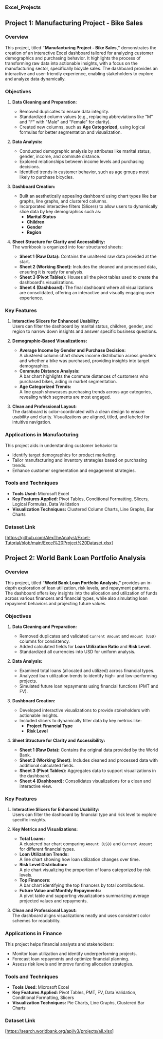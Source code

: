 ### **Excel_Projects**


## **Project 1: Manufacturing Project - Bike Sales**

### **Overview**  
This project, titled **"Manufacturing Project - Bike Sales,"** demonstrates the creation of an interactive Excel dashboard tailored for analyzing customer demographics and purchasing behavior. It highlights the process of transforming raw data into actionable insights, with a focus on the manufacturing sector, specifically bicycle sales. The dashboard provides an interactive and user-friendly experience, enabling stakeholders to explore and analyze data dynamically.


### **Objectives**  
1. **Data Cleaning and Preparation:**  
   - Removed duplicates to ensure data integrity.  
   - Standardized column values (e.g., replacing abbreviations like "M" and "F" with "Male" and "Female" for clarity).  
   - Created new columns, such as **Age Categorized,** using logical formulas for better segmentation and visualization.  

2. **Data Analysis:**  
   - Conducted demographic analysis by attributes like marital status, gender, income, and commute distance.  
   - Explored relationships between income levels and purchasing decisions.  
   - Identified trends in customer behavior, such as age groups most likely to purchase bicycles.  

3. **Dashboard Creation:**  
   - Built an aesthetically appealing dashboard using chart types like bar graphs, line graphs, and clustered columns.  
   - Incorporated interactive filters (Slicers) to allow users to dynamically slice data by key demographics such as:  
      - **Marital Status**  
      - **Children**  
      - **Gender**  
      - **Region**

4. **Sheet Structure for Clarity and Accessibility:**  
   The workbook is organized into four structured sheets:  
   - **Sheet 1 (Raw Data):** Contains the unaltered raw data provided at the start.  
   - **Sheet 2 (Working Sheet):** Includes the cleaned and processed data, ensuring it is ready for analysis.  
   - **Sheet 3 (Pivot Tables):** Houses all the pivot tables used to create the dashboard's visualizations.  
   - **Sheet 4 (Dashboard):** The final dashboard where all visualizations are consolidated, offering an interactive and visually engaging user experience.


### **Key Features**
1. **Interactive Slicers for Enhanced Usability:**  
   Users can filter the dashboard by marital status, children, gender, and region to narrow down insights and answer specific business questions.

2. **Demographic-Based Visualizations:**  
   - **Average Income by Gender and Purchase Decision:**  
     A clustered column chart shows income distribution across genders and whether a bike was purchased, providing insights into target demographics.  
   - **Commute Distance Analysis:**  
     A bar chart highlights the commute distances of customers who purchased bikes, aiding in market segmentation.  
   - **Age Categorized Trends:**  
     A line graph showcases purchasing trends across age categories, revealing which segments are most engaged.

3. **Clean and Professional Layout:**  
   The dashboard is color-coordinated with a clean design to ensure usability and clarity. Visualizations are aligned, titled, and labeled for intuitive navigation.


### **Applications in Manufacturing**  
This project aids in understanding customer behavior to:  
- Identify target demographics for product marketing.  
- Tailor manufacturing and inventory strategies based on purchasing trends.  
- Enhance customer segmentation and engagement strategies.


### **Tools and Techniques**  
- **Tools Used:** Microsoft Excel  
- **Key Features Applied:** Pivot Tables, Conditional Formatting, Slicers, Logical Formulas, Data Validation  
- **Visualization Techniques:** Clustered Column Charts, Line Graphs, Bar Charts  


### **Dataset Link**  
[https://github.com/AlexTheAnalyst/Excel-Tutorial/blob/main/Excel%20Project%20Dataset.xlsx]





## **Project 2: World Bank Loan Portfolio Analysis**

### **Overview**  
This project, titled **"World Bank Loan Portfolio Analysis,"** provides an in-depth exploration of loan utilization, risk levels, and repayment patterns. The dashboard offers key insights into the allocation and utilization of funds across various financers and financial types, while also simulating loan repayment behaviors and projecting future values.


### **Objectives**  
1. **Data Cleaning and Preparation:**  
   - Removed duplicates and validated `Current Amount` and `Amount (USD)` columns for consistency.  
   - Added calculated fields for **Loan Utilization Ratio** and **Risk Level.**  
   - Standardized all currencies into USD for uniform analysis.  

2. **Data Analysis:**  
   - Examined total loans (allocated and utilized) across financial types.  
   - Analyzed loan utilization trends to identify high- and low-performing projects.  
   - Simulated future loan repayments using financial functions (PMT and FV).

3. **Dashboard Creation:**  
   - Developed interactive visualizations to provide stakeholders with actionable insights.  
   - Included slicers to dynamically filter data by key metrics like:
      - **Project Financial Type**  
      - **Risk Level**

4. **Sheet Structure for Clarity and Accessibility:**  
   - **Sheet 1 (Raw Data):** Contains the original data provided by the World Bank.  
   - **Sheet 2 (Working Sheet):** Includes cleaned and processed data with additional calculated fields.  
   - **Sheet 3 (Pivot Tables):** Aggregates data to support visualizations in the dashboard.  
   - **Sheet 4 (Dashboard):** Consolidates visualizations for a clean and interactive view.

### **Key Features**
1. **Interactive Slicers for Enhanced Usability:**  
   Users can filter the dashboard by financial type and risk level to explore specific insights.

2. **Key Metrics and Visualizations:**  
   - **Total Loans:**  
     A clustered bar chart comparing `Amount (USD)` and `Current Amount` for different financial types.  
   - **Loan Utilization Trends:**  
     A line chart showing how loan utilization changes over time.  
   - **Risk Level Distribution:**  
     A pie chart visualizing the proportion of loans categorized by risk levels.  
   - **Top Financers:**  
     A bar chart identifying the top financers by total contributions.  
   - **Future Value and Monthly Repayments:**  
     A pivot table and supporting visualizations summarizing average projected values and repayments.

3. **Clean and Professional Layout:**  
   The dashboard aligns visualizations neatly and uses consistent color schemes for readability.


### **Applications in Finance**  
This project helps financial analysts and stakeholders:  
- Monitor loan utilization and identify underperforming projects.  
- Forecast loan repayments and optimize financial planning.  
- Assess risk levels and improve funding allocation strategies.


### **Tools and Techniques**  
- **Tools Used:** Microsoft Excel  
- **Key Features Applied:** Pivot Tables, PMT, FV, Data Validation, Conditional Formatting, Slicers  
- **Visualization Techniques:** Pie Charts, Line Graphs, Clustered Bar Charts  


### **Dataset Link**  
[https://search.worldbank.org/api/v3/projects/all.xlsx]
